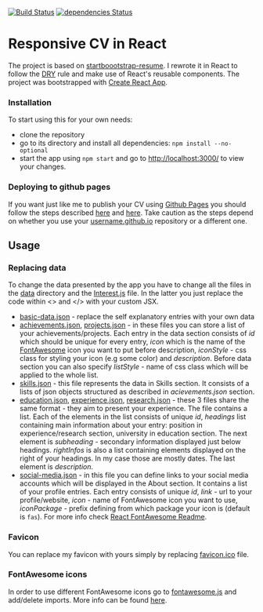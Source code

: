 [![Build Status](https://travis-ci.org/sjwilczynski/sjwilczynski.github.io.svg?branch=source)](https://travis-ci.org/sjwilczynski/sjwilczynski.github.io) 
[![dependencies Status](https://david-dm.org/sjwilczynski/sjwilczynski.github.io/status.svg)](https://david-dm.org/sjwilczynski/sjwilczynski.github.io)

# Responsive CV in React

The project is based on [startboootstrap-resume](https://github.com/BlackrockDigital/startbootstrap-resume).
I rewrote it in React to follow the [DRY](https://en.wikipedia.org/wiki/Don%27t_repeat_yourself) rule and make use
of React's reusable components. The project was bootstrapped with [Create React App](https://github.com/facebook/create-react-app).

### Installation

To start using this for your own needs:

* clone the repository
* go to its directory and install all dependencies: `npm install --no-optional`
* start the app using `npm start` and go to [http://localhost:3000/]() to view your changes.

### Deploying to github pages

If you want just like me to publish your CV using [Github Pages](https://pages.github.com/) you should follow the steps 
described [here](https://facebook.github.io/create-react-app/docs/deployment) and [here](https://dev.to/javascripterika/deploy-a-react-app-as-a-github-user-page-with-yarn-3fka).
Take caution as the steps depend on whether you use your [username.github.io]() repository or a different one.


## Usage

### Replacing data

To change the data presented by the app you have to change all the files in the [data](src/data) directory and the 
[Interest.js](src/components/sections/interests/Interests.js) file. In the latter you just replace the code within <> and </> 
with your custom JSX.

* [basic-data.json](src/data/basic-data.json) - replace the self explanatory entries with your own data
* [achievements.json](src/data/achievements.json), [projects.json](src/data/projects.json) - in these files you can store 
a list of your achievements/projects. Each entry in the data section consists of _id_ which should be unique for every 
entry, _icon_ which is the name of the [FontAwesome](https://fontawesome.com/icons?d=gallery) icon you want to put before 
description, _iconStyle_ - css class for styling your icon (e.g some color) and _description_. Before data section you can 
also specify _listStyle_ - name of css class which will be applied to the whole list.
* [skills.json](src/data/skills.json) - this file represents the data in Skills section. It consists of a lists of json 
objects structured as described in _acievements.json_ section.
* [education.json](src/data/education.json), [experience.json](src/data/experience.json), [research.json](src/data/reasearch.json) - these 3 files share the same format - they aim to present your experience.
The file contains a list. Each of the elements in the list consists of unique _id_, _headings_ list containing main information about your entry: position in experience/research section,
university in education section. The next element is _subheading_ - secondary information displayed just below headings. 
_rightInfos_ is also a list containing elements displayed on the right of your headings. In my case those are mostly dates. The last element is _description_.
* [social-media.json](src/data/social-media.json) -  in this file you can define links to your social media accounts which will
be displayed in the About section. It contains a list of your profile entries. Each entry consists of unique _id_, _link_ - 
url to your profile/website, _icon_ - name of FontAwesome icon you want to use, _iconPackage_ - prefix defining from which package
your icon is (default is `fas`). For more info check [React FontAwesome Readme](https://github.com/FortAwesome/react-fontawesome#build-a-library-to-reference-icons-throughout-your-app-more-conveniently). 

### Favicon

You can replace my favicon with yours simply by replacing [favicon.ico](public/img/favicon.ico) file.

### FontAwesome icons

In order to use different FontAwesome icons go to [fontawesome.js](src/fontawesome/fontawesome.js) and add/delete imports. 
More info can be found [here](https://github.com/FortAwesome/react-fontawesome).
